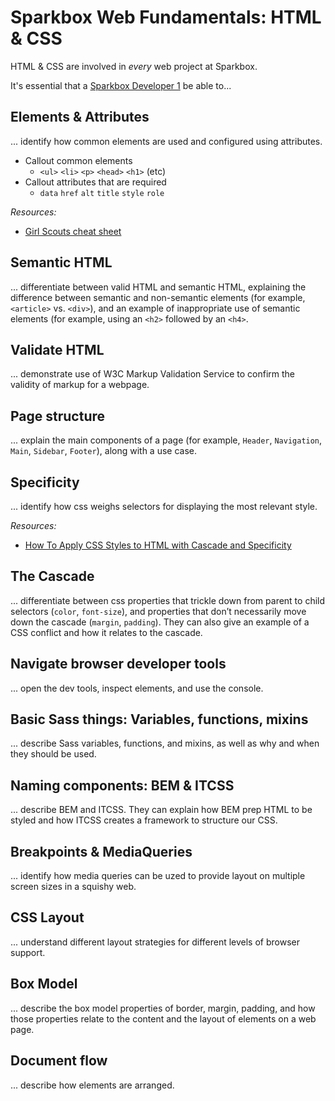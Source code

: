 # Sparkbox Web Fundamentals: HTML & CSS

HTML & CSS are involved in _every_ web project at Sparkbox.

It's essential that a [Sparkbox Developer 1][career growth] be able to...

## Elements & Attributes
... identify how common elements are used and configured using attributes.

* Callout common elements
  * `<ul>` `<li>` `<p>` `<head>` `<h1>` (etc)
* Callout attributes that are required
  * `data` `href` `alt` `title` `style` `role`

*Resources:*
* [Girl Scouts cheat sheet][gs cheat sheet]


## Semantic HTML
... differentiate between valid HTML and semantic HTML, explaining the difference between semantic and non-semantic elements (for example, `<article>` vs. `<div>`), and an example of inappropriate use of semantic elements (for example, using an `<h2>` followed by an `<h4>`.

## Validate HTML
... demonstrate use of W3C Markup Validation Service to confirm the validity of markup for a webpage.

## Page structure
... explain the main components of a page (for example, `Header`, `Navigation`, `Main`, `Sidebar`, `Footer`), along with a use case.


## Specificity
... identify how css weighs selectors for displaying the most relevant style.

*Resources:*
* [How To Apply CSS Styles to HTML with Cascade and Specificity](https://www.digitalocean.com/community/tutorials/how-to-apply-css-styles-to-html-with-cascade-and-specificity)

## The Cascade
... differentiate between css properties that trickle down from parent to child selectors (`color`, `font-size`), and properties that don’t necessarily move down the cascade (`margin`, `padding`). They can also give an example of a CSS conflict and how it relates to the cascade.

## Navigate browser developer tools
... open the dev tools, inspect elements, and use the console.

## Basic Sass things: Variables, functions, mixins
... describe Sass variables, functions, and mixins, as well as why and when they should be used.

## Naming components: BEM & ITCSS
... describe BEM and ITCSS. They can explain how BEM prep HTML to be styled and how ITCSS creates a framework to structure our CSS.

## Breakpoints & MediaQueries
... identify how media queries can be uzed to provide layout on multiple screen sizes in a squishy web.

## CSS Layout
... understand different layout strategies for different levels of browser support.

## Box Model
... describe the box model properties of border, margin, padding, and how those properties relate to the content and the layout of elements on a web page.

## Document flow
... describe how elements are arranged.


[career growth]: https://www.figma.com/proto/0FdKsjKvwf2H6KQpgRvT9Q/Sparkbox-Developer-Career-Growth-Framework?scaling=scale-down-width&hide-ui=1
[gs cheat sheet]: https://codepen.io/team/sparkbox/pen/rjJJNQ
